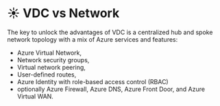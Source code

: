 # :sunny: VDC vs Network
The key to unlock the advantages of VDC is a centralized hub and spoke network topology with a mix of Azure services and features:

- Azure Virtual Network,
- Network security groups,
- Virtual network peering,
- User-defined routes, 
- Azure Identity with role-based access control (RBAC) 
- optionally Azure Firewall, Azure DNS, Azure Front Door, and Azure Virtual WAN.
